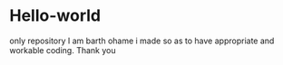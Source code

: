 # Hello-world
only repository
I am barth ohame
i made so as to have appropriate and workable coding.
Thank you
